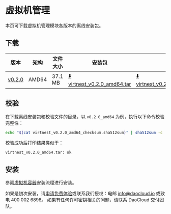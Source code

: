 # 虚拟机管理

本页可下载虚拟机管理模块各版本的离线安装包。

## 下载

| 版本                                                   | 架构 | 文件大小 | 安装包                                                                                                     |  校验文件 | 更新日期   |
| ------------------------------------------------------ | ----- |-------- | ---------------------------------------------------------------------------------------------------------- | ---------- | ---------- |
| [v0.2.0](../../kpanda/intro/release-notes.md) | AMD64 | 37.1 MB | [:arrow_down: virtnest_v0.2.0_amd64.tar](https://qiniu-download-public.daocloud.io/DaoCloud_Enterprise/virtnest_v0.2.0_amd64.tar) | [:arrow_down: virtnest_v0.2.0_amd64_checksum.sha512sum](https://qiniu-download-public.daocloud.io/DaoCloud_Enterprise/virtnest_v0.2.0_amd64_checksum.sha512sum) | 2023-10-20 |

## 校验

在下载离线安装包和校验文件的目录，以 `v0.2.0_amd64` 为例，执行以下命令校验完整性：

```sh
echo "$(cat virtnest_v0.2.0_amd64_checksum.sha512sum)" | sha512sum -c
```

校验成功后打印结果类似于：

```none
virtnest_v0.2.0_amd64.tar: ok
```

## 安装

参阅[虚拟机容器](../../virtnest/install/offline-install.md)安装流程进行安装。

如果是初次安装，请[申请免费体验](../../dce/license0.md)或联系我们授权：电邮 info@daocloud.io 或致电 400 002 6898。
如果有任何许可密钥相关的问题，请联系 DaoCloud 交付团队。
